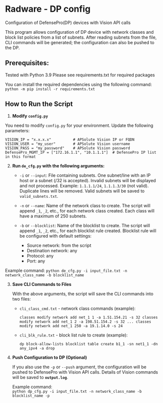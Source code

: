 # Radware - DP config
Configuration of DefensePro(DP) devices with Vision API calls

This program allows configuration of DP device with network classes and block list policies from a list of subnets.
After reading subnets from the file, CLI commands will be generated; the configuration can also be pushed to the DP.

## Prerequisites:
Tested with Python 3.9
Please see requirements.txt for required packages

You can install the required dependencies using the following command:
`python -m pip install -r requirements.txt` 

## How to Run the Script

1.  **Modify `config.py`**
    
You need to modify `config.py` for your environment. Update the following parameters:

`VISION_IP = "x.x.x.x"          # APSolute Vision IP or FQDN`\
`VISION_USER = "my_user"        # APSolute Vision username`\
`VISION_PASS = "my_password"    # APSolute Vision password`\
`DefensePro_MGMT_IP = ["172.16.1.1", "10.1.1.1"]  # DefensePro IP list in this format`
    
2.  **Run `de_cfg.py` with the following arguments:**
    
    -   `-i` or `--input`: File containing subnets. One subnet/line with an IP host or a subnet (/32 is accepted). Invalid subnets will be displayed and not processed. Example: `1.1.1.1/24`, `1.1.1.3/30` (not valid). Duplicate lines will be removed. Valid subnets will be saved to `valid_subnets.txt`.
        
    -   `-n` or `--name`: Name of the network class to create. The script will append `_1`, `_2`, etc., for each network class created. Each class will have a maximum of 250 subnets.
        
    -   `-b` or `--blocklist`: Name of the blocklist to create. The script will append `_1`, `_2`, etc., for each blocklist rule created. Blocklist rule will be configured with default settings:        
        -   Source network: from the script
        -   Destination network: any
        -   Protocol: any
        -   Port: any
    
Example command:
`python de_cfg.py -i input_file.txt -n network_class_name -b blocklist_name` 
    
3.  **Save CLI Commands to Files**
    
    With the above arguments, the script will save the CLI commands into two files:
    
    -   `cli_class_cmd.txt` - network class commands (example):
        
        `classes modify network add net_1 1 -a 1.51.154.21 -s 32
        classes modify network add net_1 2 -a 198.51.154.2 -s 32
        ...
        classes modify network add net_1 250 -a 19.1.14.0 -s 24` 
        
    -   `cli_blk_rule.txt` - block list rule to create (example):
        
        `dp block-allow-lists blocklist table create b1_1 -sn net1_1 -dn any_ipv4 -a drop` 
        
4.  **Push Configuration to DP (Optional)**
    
    If you also use the `-p` or `--push` argument, the configuration will be pushed to DefensePro with Vision API calls.
    Details of Vision commands will be saved to **`output.log`**.
    
    Example command:    
    `python dp_cfg.py -i input_file.txt -n network_class_name -b blocklist_name -p`
